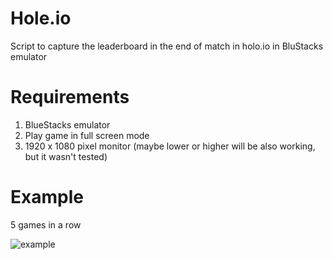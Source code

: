 # Hole.io
Script to capture the leaderboard in the end of match in holo.io in BluStacks emulator

# Requirements
1. BlueStacks emulator
2. Play game in full screen mode
3. 1920 x 1080 pixel monitor (maybe lower or higher will be also working, but it wasn't tested)

# Example
5 games in a row

![example](https://i.imgur.com/qwsOyf1.png)
